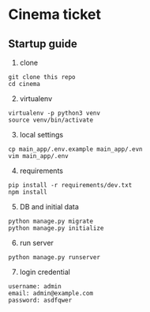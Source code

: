 # Cinema ticket

## Startup guide

1. clone

```
git clone this repo
cd cinema
```

2. virtualenv

```
virtualenv -p python3 venv
source venv/bin/activate
```

3. local settings

```
cp main_app/.env.example main_app/.evn
vim main_app/.env
```

4. requirements

```
pip install -r requirements/dev.txt
npm install
```

5. DB and initial data

```
python manage.py migrate
python manage.py initialize
```

6. run server

```
python manage.py runserver
```

7. login credential
```
username: admin
email: admin@example.com
password: asdfqwer
```
